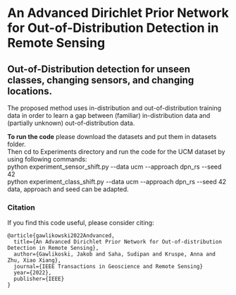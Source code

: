 # An Advanced Dirichlet Prior Network for Out-of-Distribution Detection in Remote Sensing

## Out-of-Distribution detection for unseen classes, changing sensors, and changing locations.

The proposed method uses in-distribution and out-of-distribution training data in order to learn a gap between (familiar) in-distribution data and (partially unknown) out-of-distribution data. 



**To run the code** please download the datasets and put them in datasets folder.<br/>
Then cd to Experiments directory and run the code for the UCM dataset by using following commands:  <br/>
python experiment_sensor_shift.py --data ucm --approach dpn_rs --seed 42 <br/>
python experiment_class_shift.py --data ucm --approach dpn_rs --seed 42 <br/>
data, approach and seed can be adapted. 

### Citation
If you find this code useful, please consider citing:
```[bibtex]
@article{gawlikowski2022Andvanced,
  title={An Advanced Dirichlet Prior Network for Out-of-distribution Detection in Remote Sensing},
  author={Gawlikoski, Jakob and Saha, Sudipan and Kruspe, Anna and Zhu, Xiao Xiang},
  journal={IEEE Transactions in Geoscience and Remote Sensing}
  year={2022},
  publisher={IEEE}
}
```
